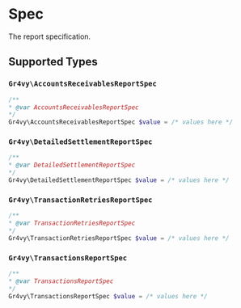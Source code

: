 # Spec

The report specification.


## Supported Types

### `Gr4vy\AccountsReceivablesReportSpec`

```php
/**
* @var AccountsReceivablesReportSpec
*/
Gr4vy\AccountsReceivablesReportSpec $value = /* values here */
```

### `Gr4vy\DetailedSettlementReportSpec`

```php
/**
* @var DetailedSettlementReportSpec
*/
Gr4vy\DetailedSettlementReportSpec $value = /* values here */
```

### `Gr4vy\TransactionRetriesReportSpec`

```php
/**
* @var TransactionRetriesReportSpec
*/
Gr4vy\TransactionRetriesReportSpec $value = /* values here */
```

### `Gr4vy\TransactionsReportSpec`

```php
/**
* @var TransactionsReportSpec
*/
Gr4vy\TransactionsReportSpec $value = /* values here */
```

